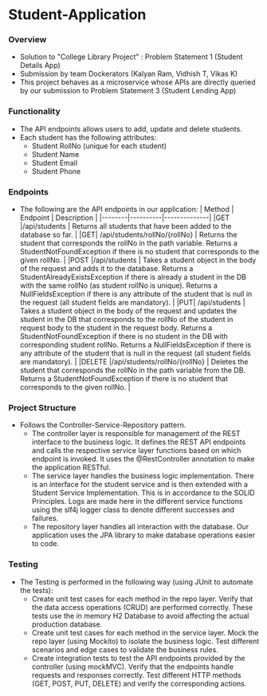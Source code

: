 # Student-Application

### Overview

- Solution to "College Library Project" : Problem Statement 1
  (Student Details App)
- Submission by team Dockerators (Kalyan Ram, Vidhish T, Vikas K)
- This project behaves as a microservice whose APIs are directly queried by our submission to Problem Statement 3 (Student Lending App)

### Functionality

- The API endpoints allows users to add, update and delete students.
- Each student has the following attributes:
    - Student RollNo (unique for each student)
    - Student Name
    - Student Email
    - Student Phone

### Endpoints

- The following are the API endpoints in our application:
  | Method | Endpoint | Description |
  |--------|----------|--------------|
  |GET |/api/students | Returns all students that have been added to the database so far. |
  |GET| /api/students/rollNo/{rollNo} | Returns the student that corresponds the rollNo in the path variable. Returns a StudentNotFoundException if there is no student that corresponds to the given rollNo. |
  |POST |/api/students | Takes a student object in the body of the request and adds it to the database. Returns a StudentAlreadyExistsException if there is already a student in the DB with the same rollNo (as student rollNo is unique). Returns a NullFieldsException if there is any attribute of the student that is null in the request (all student fields are mandatory). |
  |PUT| /api/students | Takes a student object in the body of the request and updates the student in the DB that corresponds to the rollNo of the student in request body to the student in the request body. Returns a StudentNotFoundException if there is no student in the DB with corresponding student rollNo. Returns a NullFieldsException if there is any attribute of the student that is null in the request (all student fields are mandatory). |
  |DELETE |/api/students/rollNo/{rollNo} | Deletes the student that corresponds the rollNo in the path variable from the DB. Returns a StudentNotFoundException if there is no student that corresponds to the given rollNo. |

### Project Structure

- Follows the Controller-Service-Repository pattern.
    - The controller layer is responsible for management of the REST interface to the business logic. It defines the REST API endpoints and calls the respective service layer functions based on which endpoint is invoked. It uses the @RestController annotation to make the application RESTful.
    - The service layer handles the business logic implementation. There is an interface for the student service and is then extended with a Student Service Implementation. This is in accordance to the SOLID Principles. Logs are made here in the different service functions using the slf4j logger class to denote different successes and failures.
    - The repository layer handles all interaction with the database. Our application uses the JPA library to make database operations easier to code.

### Testing

- The Testing is performed in the following way (using JUnit to automate the tests):
    - Create unit test cases for each method in the repo layer. Verify that the data access operations (CRUD) are performed correctly. These tests use the in memory H2 Database to avoid affecting the actual production database.
    - Create unit test cases for each method in the service layer. Mock the repo layer (using Mockito) to isolate the business logic.
      Test different scenarios and edge cases to validate the business rules.
    - Create integration tests to test the API endpoints provided by the controller (using mockMVC). Verify that the endpoints handle requests and responses correctly. Test different HTTP methods (GET, POST, PUT, DELETE) and verify the corresponding actions.

